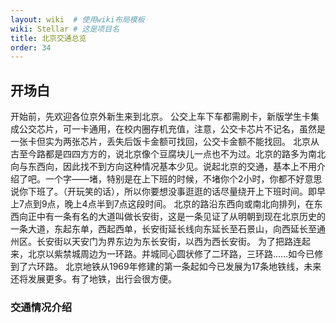 ```yaml
---
layout: wiki  # 使用wiki布局模板
wiki: Stellar # 这是项目名
title: 北京交通总览
order: 34
---
```



## 开场白

开始前，先欢迎各位京外新生来到北京。
公交上车下车都需刷卡，新版学生卡集成公交芯片，可一卡通用，在校内圈存机充值，注意，公交卡芯片不记名，虽然是一张卡但实为两张芯片，丢失后饭卡金额可找回，公交卡金额不能找回。
北京从古至今路都是四四方方的，说北京像个豆腐块儿一点也不为过。北京的路多为南北向与东西向，因此找不到方向这种情况基本少见。说起北京的交通，基本上不用介绍了吧。一个字——堵，特别是在上下班的时候，不堵你个2小时，你都不好意思说你下班了。（开玩笑的话），所以你要想没事逛逛的话尽量绕开上下班时间。即早上7点到9点，晚上4点半到7点这段时间。
北京的路沿东西向或南北向排列，在东西向正中有一条有名的大道叫做长安街，这是一条见证了从明朝到现在北京历史的一条大道，东起东单，西起西单，长安街延长线向东延长至石景山，向西延长至通州区。长安街以天安门为界东边为东长安街，以西为西长安街。
为了把路连起来，北京以紫禁城周边为一环路。并城同心圆状修了二环路，三环路……如今已修到了六环路。
北京地铁从1969年修建的第一条起如今已发展为17条地铁线，未来还将发展更多。有了地铁，出行会很方便。


### 交通情况介绍


